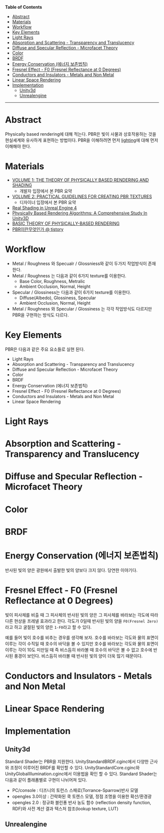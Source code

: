 <!-- markdown-toc start - Don't edit this section. Run M-x markdown-toc-refresh-toc -->
**Table of Contents**

- [Abstract](#abstract)
- [Materials](#materials)
- [Workflow](#workflow)
- [Key Elements](#key-elements)
- [Light Rays](#light-rays)
- [Absorption and Scattering - Transparency and Translucency](#absorption-and-scattering---transparency-and-translucency)
- [Diffuse and Specular Reflection - Microfacet Theory](#diffuse-and-specular-reflection---microfacet-theory)
- [Color](#color)
- [BRDF](#brdf)
- [Energy Conservation (에너지 보존법칙)](#energy-conservation-에너지-보존법칙)
- [Fresnel Effect - F0 (Fresnel Reflectance at 0 Degrees)](#fresnel-effect---f0-fresnel-reflectance-at-0-degrees)
- [Conductors and Insulators - Metals and Non Metal](#conductors-and-insulators---metals-and-non-metal)
- [Linear Space Rendering](#linear-space-rendering)
- [Implementation](#implementation)
    - [Unity3d](#unity3d)
    - [Unrealengine](#unrealengine)

<!-- markdown-toc end -->

-------------------------------------------------------------------------------

# Abstract

Physically based rendering에 대해 적는다. PBR은 빛이 사물과
상호작용하는 것을 현실셰계와 유사하게 표현하는 방법이다. PBR을
이해하려면 먼저 [lighting](/lighting/README.md)에 대해 먼저 이해해야
한다.

# Materials

* [VOLUME 1: THE THEORY OF PHYSICALLY BASED RENDERING AND SHADING](https://academy.allegorithmic.com/courses/b6377358ad36c444f45e2deaa0626e65)
  * 개발자 입장에서 본 PBR 요약
* [VOLUME 2: PRACTICAL GUIDELINES FOR CREATING PBR TEXTURES](https://academy.allegorithmic.com/courses/05171e19aa8dc19421385fd9bb9e016e)
  * 디자이너 입장에서 본 PBR 요약
* [Real Shading in Unreal Engine 4](http://blog.selfshadow.com/publications/s2013-shading-course/karis/s2013_pbs_epic_notes_v2.pdf)
* [Physically Based Rendering Algorithms: A Comprehensive Study In Unity3D](http://www.jordanstevenstechart.com/physically-based-rendering)
* [BASIC THEORY OF PHYSICALLY-BASED RENDERING](https://www.marmoset.co/posts/basic-theory-of-physically-based-rendering/)
* [PBR이란무엇인가 @ tistory](http://lifeisforu.tistory.com/366)

# Workflow

* Metal / Roughness 와 Specualr / Glossniess와 같이 두가지 작업방식이
  존재한다.
* Metal / Roughness 는 다음과 같이 6가지 texture를 이용한다.
  * Base Color, Roughness, Metralic
  * Ambient Occlusion, Normal, Height
* Specular / Glossiness는 다음과 같이 6가지 texture를 이용한다.
  * Diffuse(Albedo), Glossiness, Specular
  * Ambient Occlusion, Normal, Height
* Metal / Roughness 와 Specular / Glossiness 는 각각 작업방식도
  다르지만 PBR을 구현하는 방식도 다르다.

# Key Elements

PBR은 다음과 같은 주요 요소들로 실현 된다.

* Light Rays
* Absorption and Scattering - Transparency and Translucency
* Diffuse and Specular Reflection - Microfacet Theory
* Color
* BRDF
* Energy Conservation (에너지 보존법칙)
* Fresnel Effect - F0 (Fresnel Reflectance at 0 Degrees)
* Conductors and Insulators - Metals and Non Metal
* Linear Space Rendering

# Light Rays



# Absorption and Scattering - Transparency and Translucency



# Diffuse and Specular Reflection - Microfacet Theory

# Color

# BRDF

# Energy Conservation (에너지 보존법칙)

반사된 빛의 양은 광원에서 출발한 빛의 양보다 크지 않다. 당연한
이야기다. 

# Fresnel Effect - F0 (Fresnel Reflectance at 0 Degrees)

빛이 피사체를 비출 때 그 피사체의 반사된 빛의 양은 그 피사체를
바라보는 각도에 따라 다른 현상을 프레넬 효과라고 한다. 각도가 0일때
반사된 빛의 양을 `F0(Fresnel Zero)`라고 하고 굴절된 빛의 양은
`1-F0`라고 할 수 있다.

예를 들어 빛이 호수를 비추는 경우를 생각해 보자. 호수를 바라보는
각도와 물의 표면이 이루는 각이 수직일 때 호수의 바닥을 볼 수 있지만
호수를 바라보는 각도와 물의 표면이 이루는 각이 10도 미만일 때 즉
비스듬히 바라볼 때 호수의 바닥은 볼 수 없고 호수에 반사된 풍경이
보인다. 비스듬히 바라볼 때 반사된 빛의 양이 더욱 많기 때문이다.


# Conductors and Insulators - Metals and Non Metal

# Linear Space Rendering

# Implementation

## Unity3d

Standard Shader는 PBR을 지원한다.  UnityStandardBRDF.cginc에서 다양한
근사와 조정이 이루어진 BRDF를 확인할 수
있다. UnityStandardCore.cginc와 UnityGlobalIllumination.cginc에서
이용법을 확인 할 수 있다. Standard Shader는 다음과 같이 플래폼별로
구현이 나뉘어져 있다.

- PC/console : 디즈니의 토런스 스패로(Torrance-Sparrow)반사 모델
- opengles 3.0이상 : 간략화된 쿡 토렌스 모델, 정점 조명을 이용한 확산/환경광
- opengles 2.0 : 정규화 블린퐁 반사 농도 함수 (reflection density function, RDF)와
  사전 계산 결과 텍스처 참조(lookup texture, LUT)

## Unrealengine


